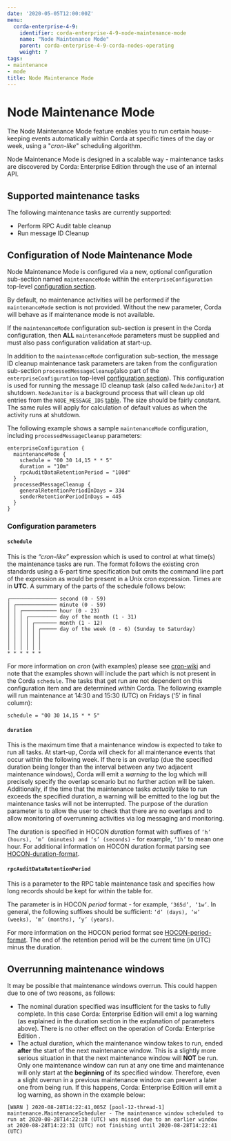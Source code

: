 ```yaml
---
date: '2020-05-05T12:00:00Z'
menu:
  corda-enterprise-4-9:
    identifier: corda-enterprise-4-9-node-maintenance-mode
    name: "Node Maintenance Mode"
    parent: corda-enterprise-4-9-corda-nodes-operating
    weight: 7
tags:
- maintenance
- mode
title: Node Maintenance Mode
---
```


# Node Maintenance Mode

The Node Maintenance Mode feature enables you to run certain house-keeping events automatically within Corda at specific times of the day or week, using a "_cron-like_" scheduling algorithm.

Node Maintenance Mode is designed in a scalable way - maintenance tasks are discovered by Corda: Enterprise Edition  through the use of an internal API.

## Supported maintenance tasks

The following maintenance tasks are currently supported:

- Perform RPC Audit table cleanup
- Run message ID Cleanup

## Configuration of Node Maintenance Mode

Node Maintenance Mode is configured via a new, optional configuration sub-section named `maintenanceMode` within the `enterpriseConfiguration` top-level [configuration section](../../../../../../../en/platform/corda/4.9/enterprise/node/setup/corda-configuration-fields.html#enterpriseconfiguration).

By default, no maintenance activities will be performed if the `maintenanceMode` section is not provided. Without the new parameter, Corda will behave as if maintenance mode is not available.

If the `maintenanceMode` configuration sub-section *is* present in the Corda configuration, then **ALL** `maintenanceMode` parameters must be supplied and must also pass configuration validation at start-up.

In addition to the `maintenanceMode` configuration sub-section, the message ID cleanup maintenance task parameters are taken from the configuration sub-section `processedMessageCleanup`(also part of the `enterpriseConfiguration` top-level [configuration section](../../../../../../../en/platform/corda/4.9/enterprise/node/setup/corda-configuration-fields.html#enterpriseconfiguration)). This configuration is used for running the message ID cleanup task (also called `NodeJanitor`) at shutdown. `NodeJanitor` is a background process that will clean up old entries from the `NODE_MESSAGE_IDS` [table](node-database-tables.html#node-state-machine). The size should be fairly constant. The same rules will apply for calculation of default values as when the activity runs at shutdown.

The following example shows a sample `maintenanceMode` configuration, including `processedMessageCleanup` parameters:

```
enterpriseConfiguration {
  maintenanceMode {
    schedule = "00 30 14,15 * * 5"
    duration = "10m"
    rpcAuditDataRetentionPeriod = "100d"
  }
  processedMessageCleanup {
    generalRetentionPeriodInDays = 334
    senderRetentionPeriodInDays = 445
  }
}
```

### Configuration parameters

#### `schedule`

This is the *“cron-like”* expression which is used to control at what time(s) the maintenance tasks are run. The format follows the existing cron standards using a 6-part time specification but omits the command line part of the expression as would be present in a Unix cron expression. Times are in **UTC**. A summary of the parts of the schedule follows below:

```
┌─────────────── second (0 - 59)
│ ┌───────────── minute (0 - 59)
│ │ ┌─────────── hour (0 - 23)
│ │ │ ┌───────── day of the month (1 - 31)
│ │ │ │ ┌─────── month (1 - 12)
│ │ │ │ │ ┌───── day of the week (0 - 6) (Sunday to Saturday)
│ │ │ │ │ │
│ │ │ │ │ │
│ │ │ │ │ │
* * * * * *
```

For more information on *cron* (with examples) please see [cron-wiki](https://en.wikipedia.org/wiki/Cron) and note that the examples shown will include the *<command to execute>* part which is not present in the Corda `schedule`. The tasks that get run are not dependent on this configuration item and are determined *within* Corda.
The following example will run maintenance at 14:30 and 15:30 (UTC) on Fridays (‘5’ in final column):

```
schedule = "00 30 14,15 * * 5"
```

#### `duration`

This is the maximum time that a maintenance window is expected to take to run all tasks. At start-up, Corda will check for all maintenance events that occur within the following week. If there is an overlap (due the specified duration being longer than the interval between any two adjacent maintenance windows), Corda will emit a *warning* to the log which will precisely specify the overlap scenario but no further action will be taken. Additionally, if the time that the maintenance tasks *actually* take to run exceeds the specified duration, a warning will be emitted to the log but the maintenance tasks will not be interrupted. The purpose of the duration parameter is to allow the user to check that there are no overlaps and to allow monitoring of overrunning activities via log messaging and monitoring.

The duration is specified in HOCON *duration* format with suffixes of `‘h’ (hours), ‘m’ (minutes) and ‘s’ (seconds)` - for example, `‘1h’` to mean one hour. For additional information on HOCON duration format parsing see [HOCON-duration-format](https://github.com/lightbend/config/blob/master/HOCON.md#duration-format).

#### `rpcAuditDataRetentionPeriod`

This is a parameter to the RPC table maintenance task and specifies how long records should be kept for within the table for.

The parameter is in HOCON *period* format - for example, `‘365d’, ‘1w’`. In general, the following suffixes should be sufficient: `‘d’ (days), ‘w’ (weeks), ‘m’ (months), ‘y’ (years)`.

For more information on the HOCON period format see [HOCON-period-format](https://github.com/lightbend/config/blob/master/HOCON.md#period-format). The end of the retention period will be the current time (in UTC) minus the duration.

## Overrunning maintenance windows

It may be possible that maintenance windows overrun. This could happen due to one of two reasons, as follows:

* The nominal duration specified was insufficient for the tasks to fully complete. In this case Corda: Enterprise Edition  will emit a log warning (as explained in the duration section in the explanation of parameters above). There is no other effect on the operation of Corda: Enterprise Edition .
* The actual duration, which the maintenance window takes to run, ended **after** the start of the next maintenance window. This is a slightly more serious situation in that the next maintenance window will **NOT** be run. Only one maintenance window can run at any one time and maintenance will only start at the **beginning** of its specified window. Therefore, even a slight overrun in a previous maintenance window can prevent a later one from being run. If this happens, Corda: Enterprise Edition  will emit a log warning, as shown in the example below:

```
[WARN ] 2020-08-28T14:22:41,005Z [pool-12-thread-1] maintenance.MaintenanceScheduler - The maintenance window scheduled to run at 2020-08-28T14:22:38 (UTC) was missed due to an earlier window at 2020-08-28T14:22:31 (UTC) not finishing until 2020-08-28T14:22:41 (UTC)
```

